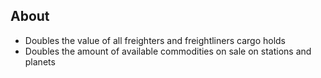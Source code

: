 ## About

- Doubles the value of all freighters and freightliners cargo holds
- Doubles the amount of available commodities on sale on stations and planets